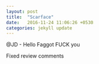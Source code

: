 ```yaml
---
layout: post
title:  "Scarface"
date:   2016-11-24 11:06:26 +0530
categories: jekyll update
---
```


@JD - Hello Faggot
FUCK you


Fixed review comments